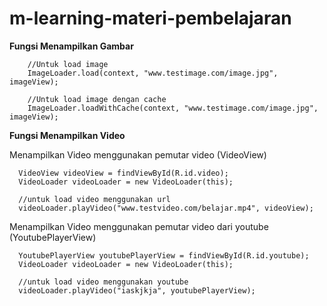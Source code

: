 # m-learning-materi-pembelajaran
**Fungsi Menampilkan Gambar**

        //Untuk load image
        ImageLoader.load(context, "www.testimage.com/image.jpg", imageView);
        
        //Untuk load image dengan cache
        ImageLoader.loadWithCache(context, "www.testimage.com/image.jpg", imageView);
        
        
        
**Fungsi Menampilkan Video**

Menampilkan Video menggunakan pemutar video (VideoView)

      VideoView videoView = findViewById(R.id.video);
      VideoLoader videoLoader = new VideoLoader(this);
      
      //untuk load video menggunakan url
      videoLoader.playVideo("www.testvideo.com/belajar.mp4", videoView);
      
      
Menampilkan Video menggunakan pemutar video dari youtube (YoutubePlayerView)
      
      YoutubePlayerView youtubePlayerView = findViewById(R.id.youtube);
      VideoLoader videoLoader = new VideoLoader(this);
      
      //untuk load video menggunakan youtube
      videoLoader.playVideo("iaskjkja", youtubePlayerView);
